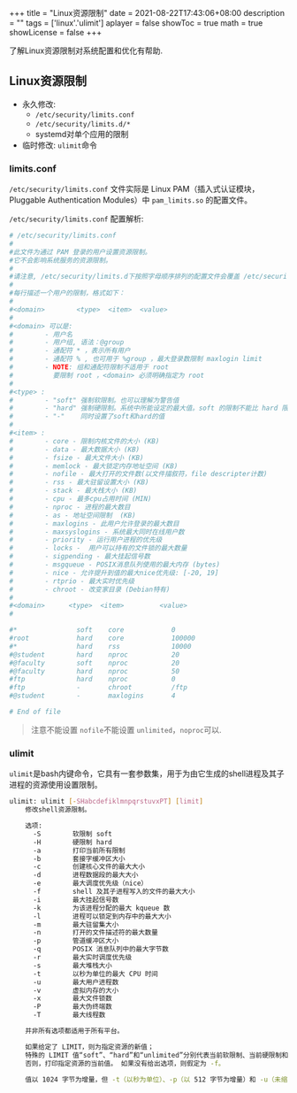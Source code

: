 +++
title = "Linux资源限制"
date = 2021-08-22T17:43:06+08:00
description = ""
tags = ['linux'.'ulimit']
aplayer = false
showToc = true
math = true
showLicense = false
+++

了解Linux资源限制对系统配置和优化有帮助.
<!--more-->

## Linux资源限制
- 永久修改: 
    - `/etc/security/limits.conf`
    - `/etc/security/limits.d/*`
    - systemd对单个应用的限制
- 临时修改: `ulimit`命令

### limits.conf
`/etc/security/limits.conf` 文件实际是 Linux PAM（插入式认证模块，Pluggable Authentication Modules）中 `pam_limits.so` 的配置文件。

`/etc/security/limits.conf` 配置解析:
```ini
# /etc/security/limits.conf
#
#此文件为通过 PAM 登录的用户设置资源限制。
#它不会影响系统服务的资源限制。
#
#请注意, /etc/security/limits.d下按照字母顺序排列的配置文件会覆盖 /etc/security/limits.conf中的domain相同的的配置
#
#每行描述一个用户的限制，格式如下：
#
#<domain>        <type>  <item>  <value>
#
#<domain> 可以是:
#        - 用户名
#        - 用户组, 语法：@group 
#        - 通配符 * ，表示所有用户
#        - 通配符 % , 也可用于 %group ，最大登录数限制 maxlogin limit
#        - NOTE: 组和通配符限制不适用于 root
#          要限制 root ，<domain> 必须明确指定为 root
#
#<type> :
#        - "soft" 强制软限制。也可以理解为警告值
#        - "hard" 强制硬限制。系统中所能设定的最大值。soft 的限制不能比 hard 限制高
#        - "-"    同时设置了soft和hard的值
#
#<item> :
#        - core - 限制内核文件的大小 (KB)
#        - data - 最大数据大小 (KB)
#        - fsize - 最大文件大小 (KB)
#        - memlock - 最大锁定内存地址空间 (KB)
#        - nofile - 最大打开的文件数(以文件描叙符，file descripter计数) 
#        - rss - 最大驻留设置大小 (KB)
#        - stack - 最大栈大小 (KB)
#        - cpu - 最多cpu占用时间 (MIN)
#        - nproc - 进程的最大数目
#        - as - 地址空间限制  (KB)
#        - maxlogins - 此用户允许登录的最大数目
#        - maxsyslogins - 系统最大同时在线用户数
#        - priority - 运行用户进程的优先级
#        - locks -  用户可以持有的文件锁的最大数量
#        - sigpending - 最大挂起信号数
#        - msgqueue - POSIX消息队列使用的最大内存 (bytes)
#        - nice - 允许提升到值的最大nice优先级: [-20, 19]
#        - rtprio - 最大实时优先级
#        - chroot - 改变家目录 (Debian特有)
#
#<domain>      <type>  <item>         <value>
#

#*               soft    core            0
#root            hard    core            100000
#*               hard    rss             10000
#@student        hard    nproc           20
#@faculty        soft    nproc           20
#@faculty        hard    nproc           50
#ftp             hard    nproc           0
#ftp             -       chroot          /ftp
#@student        -       maxlogins       4

# End of file

```
>注意不能设置 `nofile`不能设置 `unlimited`，`noproc`可以.

### ulimit
`ulimit`是bash内键命令，它具有一套参数集，用于为由它生成的shell进程及其子进程的资源使用设置限制。

```bash
ulimit: ulimit [-SHabcdefiklmnpqrstuvxPT] [limit]
    修改shell资源限制。

    选项:
      -S        软限制 soft
      -H        硬限制 hard
      -a        打印当前所有限制
      -b        套接字缓冲区大小
      -c        创建核心文件的最大大小
      -d        进程数据段的最大大小
      -e        最大调度优先级（nice）
      -f        shell 及其子进程写入的文件的最大大小
      -i        最大挂起信号数
      -k        为该进程分配的最大 kqueue 数
      -l        进程可以锁定到内存中的最大大小
      -m        最大驻留集大小
      -n        打开的文件描述符的最大数量
      -p        管道缓冲区大小
      -q        POSIX 消息队列中的最大字节数
      -r        最大实时调度优先级
      -s        最大堆栈大小
      -t        以秒为单位的最大 CPU 时间
      -u        最大用户进程数
      -v        虚拟内存的大小
      -x        最大文件锁数
      -P        最大伪终端数
      -T        最大线程数

    并非所有选项都适用于所有平台。

    如果给定了 LIMIT，则为指定资源的新值； 
    特殊的 LIMIT 值“soft”、“hard”和“unlimited”分别代表当前软限制、当前硬限制和无限制。
    否则，打印指定资源的当前值。 如果没有给出选项，则假定为 -f。

    值以 1024 字节为增量，但 -t（以秒为单位）、-p（以 512 字节为增量）和 -u（未缩放的进程数）除外。

```
